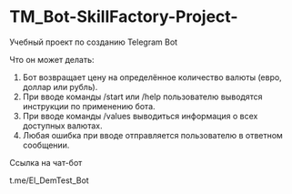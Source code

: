 # TM_Bot-SkillFactory-Project-
Учебный проект по созданию Telegram Bot

Что он может делать:
1. Бот возвращает цену на определённое количество валюты (евро, доллар или рубль).
2. При вводе команды /start или /help пользователю выводятся инструкции по применению бота.
3. При вводе команды /values выводиться информация о всех доступных валютах.
4. Любая ошибка при вводе отправляется пользователю в ответном сообщении.

Ссылка на чат-бот 

t.me/El_DemTest_Bot
